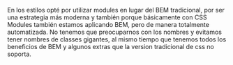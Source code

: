 En los estilos opté por utilizar modules en lugar del BEM tradicional, por ser una estrategia más moderna y también porque básicamente con CSS Modules
también estamos aplicando BEM, pero de manera totalmente automatizada. No tenemos que preocuparnos con los nombres y evitamos tener nombres de classes gigantes, al mismo tiempo que tenemos todos los beneficios de BEM y algunos extras que la version tradicional de css no soporta.
